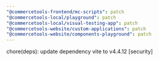 ```yaml
---
"@commercetools-frontend/mc-scripts": patch
"@commercetools-local/playground": patch
"@commercetools-local/visual-testing-app": patch
"@commercetools-website/custom-applications": patch
"@commercetools-website/components-playground": patch
---
```


chore(deps): update dependency vite to v4.4.12 [security]
